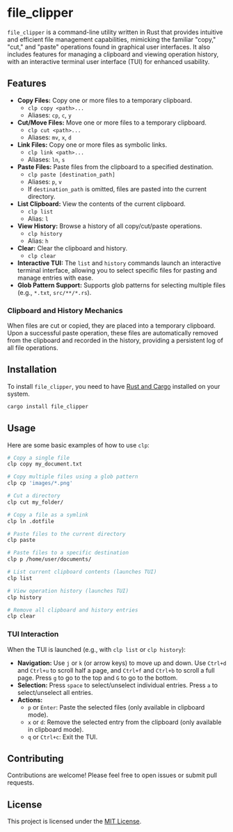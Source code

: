 # file_clipper

`file_clipper` is a command-line utility written in Rust that provides intuitive and efficient file management capabilities, mimicking the familiar "copy," "cut," and "paste" operations found in graphical user interfaces. It also includes features for managing a clipboard and viewing operation history, with an interactive terminal user interface (TUI) for enhanced usability.

## Features

- **Copy Files:** Copy one or more files to a temporary clipboard.
  - `clp copy <path>...`
  - Aliases: `cp`, `c`, `y`
- **Cut/Move Files:** Move one or more files to a temporary clipboard.
  - `clp cut <path>...`
  - Aliases: `mv`, `x`, `d`
- **Link Files:** Copy one or more files as symbolic links.
  - `clp link <path>...`
  - Aliases: `ln`, `s`
- **Paste Files:** Paste files from the clipboard to a specified destination.
  - `clp paste [destination_path]`
  - Aliases: `p`, `v`
  - If `destination_path` is omitted, files are pasted into the current directory.
- **List Clipboard:** View the contents of the current clipboard.
  - `clp list`
  - Alias: `l`
- **View History:** Browse a history of all copy/cut/paste operations.
  - `clp history`
  - Alias: `h`
- **Clear:** Clear the clipboard and history.
  - `clp clear`
- **Interactive TUI:** The `list` and `history` commands launch an interactive terminal interface, allowing you to select specific files for pasting and manage entries with ease.
- **Glob Pattern Support:** Supports glob patterns for selecting multiple files (e.g., `*.txt`, `src/**/*.rs`).

### Clipboard and History Mechanics

When files are cut or copied, they are placed into a temporary clipboard. Upon a successful paste operation, these files are automatically removed from the clipboard and recorded in the history, providing a persistent log of all file operations.

## Installation

To install `file_clipper`, you need to have [Rust and Cargo](https://www.rust-lang.org/tools/install) installed on your system.

```bash
cargo install file_clipper
```

## Usage

Here are some basic examples of how to use `clp`:

```bash
# Copy a single file
clp copy my_document.txt

# Copy multiple files using a glob pattern
clp cp 'images/*.png'

# Cut a directory
clp cut my_folder/

# Copy a file as a symlink
clp ln .dotfile

# Paste files to the current directory
clp paste

# Paste files to a specific destination
clp p /home/user/documents/

# List current clipboard contents (launches TUI)
clp list

# View operation history (launches TUI)
clp history

# Remove all clipboard and history entries
clp clear
```

### TUI Interaction

When the TUI is launched (e.g., with `clp list` or `clp history`):

- **Navigation:** Use `j` or `k` (or arrow keys) to move up and down. Use `Ctrl+d` and `Ctrl+u` to scroll half a page, and `Ctrl+f` and `Ctrl+b` to scroll a full page. Press `g` to go to the top and `G` to go to the bottom.
- **Selection:** Press `space` to select/unselect individual entries. Press `a` to select/unselect all entries.
- **Actions:**
  - `p` or `Enter`: Paste the selected files (only available in clipboard mode).
  - `x` or `d`: Remove the selected entry from the clipboard (only available in clipboard mode).
  - `q` or `Ctrl+c`: Exit the TUI.

## Contributing

Contributions are welcome! Please feel free to open issues or submit pull requests.

## License

This project is licensed under the [MIT License](./LICENSE).
